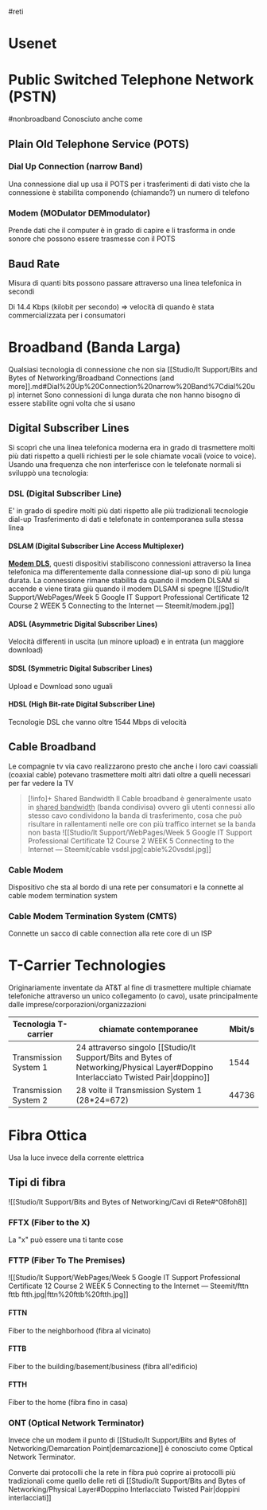 #reti 
# Usenet
# Public Switched Telephone Network (PSTN)
#nonbroadband
Conosciuto anche come
## Plain Old Telephone Service (POTS)

### Dial Up Connection (narrow Band)
Una connessione dial up usa il POTS per i trasferimenti di dati visto che la connessione è stabilita componendo (chiamando?) un numero di telefono

### Modem (MODulator DEMmodulator)
Prende dati che il computer è in grado di capire e li trasforma in onde sonore che possono essere trasmesse con il POTS

## Baud Rate
Misura di quanti bits possono passare attraverso una linea telefonica in secondi

Di 14.4 Kbps (kilobit per secondo) => velocità di quando è stata commercializzata per i consumatori

# Broadband (Banda Larga)
Qualsiasi tecnologia di connessione che non sia [[Studio/It Support/Bits and Bytes of Networking/Broadband Connections (and more]].md#Dial%20Up%20Connection%20narrow%20Band%7Cdial%20up)  internet
Sono connessioni di lunga durata che non hanno bisogno di essere stabilite ogni volta che si usano

## Digital Subscriber Lines
Si scoprì che una linea telefonica moderna era in grado di trasmettere molti più dati rispetto a quelli richiesti per le sole chiamate vocali (voice to voice). Usando una frequenza che non interferisce con le telefonate normali si sviluppò una tecnologia:

### DSL (Digital Subscriber Line)
E' in grado di spedire molti più dati rispetto alle più tradizionali tecnologie dial-up
Trasferimento di dati e telefonate in contemporanea sulla stessa linea

#### DSLAM (Digital Subscriber Line Access Multiplexer)
<u>**Modem** **DLS**</u>, questi dispositivi stabiliscono connessioni attraverso la linea telefonica ma differentemente dalla connessione dial-up sono di più lunga durata.
La connessione rimane stabilita da quando il modem DLSAM si accende e viene tirata giù quando il modem DLSAM si spegne
![[Studio/It Support/WebPages/Week 5 Google IT Support Professional Certificate 12  Course 2 WEEK 5 Connecting to the Internet — Steemit/modem.jpg]]
#### ADSL (Asymmetric Digital Subscriber Lines)
Velocità differenti in uscita (un minore upload) e in entrata (un maggiore download) 

#### SDSL (Symmetric Digital Subscriber Lines)
Upload e Download sono uguali

#### HDSL (High Bit-rate Digital Subscriber Line)
Tecnologie DSL che vanno oltre 1544 Mbps di velocità

## Cable Broadband
Le compagnie tv via cavo realizzarono presto che anche i loro cavi coassiali (coaxial cable) potevano trasmettere molti altri dati oltre a quelli necessari per far vedere la TV

>[!info]+ Shared Bandwidth
>Il Cable broadband è generalmente usato in  <u>shared bandwidth</u> (banda condivisa) ovvero gli utenti connessi allo stesso cavo condividono la banda di trasferimento, cosa che può risultare in rallentamenti nelle ore con più traffico internet se la banda non basta
> ![[Studio/It Support/WebPages/Week 5 Google IT Support Professional Certificate 12  Course 2 WEEK 5 Connecting to the Internet — Steemit/cable vsdsl.jpg|cable%20vsdsl.jpg]]

### Cable Modem
Dispositivo che sta al bordo di una rete per consumatori e la connette al cable modem termination system

### Cable Modem Termination System (CMTS)
Connette un sacco di cable connection alla rete core di un ISP



# T-Carrier Technologies
Originariamente inventate da AT&T al fine di trasmettere multiple chiamate telefoniche attraverso un unico collegamento (o cavo), usate principalmente dalle imprese/corporazioni/organizzazioni

| Tecnologia T-carrier  | chiamate contemporanee                                                               | Mbit/s |
| --------------------- | ------------------------------------------------------------------------------------ | ------ |
| Transmission System 1 | 24 attraverso singolo [[Studio/It Support/Bits and Bytes of Networking/Physical Layer#Doppino Interlacciato Twisted Pair\|doppino]] | 1544   |
| Transmission System 2 | 28 volte il Transmission System 1 (28*24=672)                                        |  44736      |


# Fibra Ottica
Usa la luce invece della corrente elettrica
## Tipi di fibra
![[Studio/It Support/Bits and Bytes of Networking/Cavi di Rete#^08foh8]]

### FFTX (Fiber to the X)
La "x" può essere una ti tante cose

### FTTP (Fiber To The Premises)
![[Studio/It Support/WebPages/Week 5 Google IT Support Professional Certificate 12  Course 2 WEEK 5 Connecting to the Internet — Steemit/fttn fttb ftth.jpg|fttn%20fttb%20ftth.jpg]]
#### FTTN
Fiber to the neighborhood (fibra al vicinato)
#### FTTB
Fiber to the building/basement/business (fibra all'edificio)
#### FTTH
Fiber to the home (fibra fino in casa)


### ONT (Optical Network Terminator)
Invece che un modem il punto di [[Studio/It Support/Bits and Bytes of Networking/Demarcation Point|demarcazione]] è conosciuto come Optical Network Terminator.

Converte dai protocolli che la rete in fibra può coprire ai protocolli più tradizionali come quello delle reti di [[Studio/It Support/Bits and Bytes of Networking/Physical Layer#Doppino Interlacciato Twisted Pair|doppini interlacciati]]